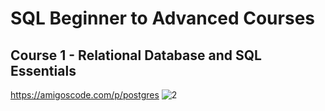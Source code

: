 # SQL Beginner to Advanced Courses

## Course 1 - Relational Database and SQL Essentials
https://amigoscode.com/p/postgres
![2](https://user-images.githubusercontent.com/40702606/106382738-72bcaf80-63b9-11eb-9f0c-2355c51fcf50.png)






